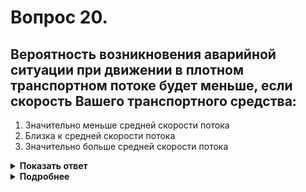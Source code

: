 # Вопрос 20.

## Вероятность возникновения аварийной ситуации при движении в плотном транспортном потоке будет меньше, если скорость Вашего транспортного средства:

1. Значительно меньше средней скорости потока
2. Близка к средней скорости потока
3. Значительно больше средней скорости потока

<details>
<summary><b>Показать ответ</b></summary>
Правильный ответ: 2
</details>
<details>
<summary><b>Подробнее</b></summary>
Движение Вашего автомобиля не должно отличаться от движения потока. Количество перестроений должно быть сведено к минимуму. Водитель, не выполняющий эти условия, создаёт излишние опасные ситуации.
</details>